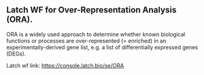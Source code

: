 ## Latch WF for Over-Representation Analysis (ORA). 

ORA is a widely used approach to determine whether known biological functions or processes are over-represented (= enriched) in an experimentally-derived gene list, e.g. a list of differentially expressed genes (DEGs).

Latch wf link: https://console.latch.bio/se/ORA
